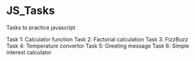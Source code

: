 # JS_Tasks
Tasks to practice javascript

Task 1: Calculator function
Task 2: Factorial calculation
Task 3: FizzBuzz
Task 4: Temperature convertor
Task 5: Greeting message 
Task 6: Simple interest calculator

